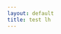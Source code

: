 ```yaml
---
layout: default
title: test lh
---
```


<script src="http://localhost:8080/cookies-js/sc.js"></script>



<script type="text/plain" data-cookiefirst-category="necessary">  
 $.getScript('http://localhost:8080/cookies-js/necessary.js');
</script>
<script type="text/plain" data-cookiefirst-category="functional">
 $.getScript('http://localhost:8080/cookies-js/functional.js');
</script>
<script type="text/plain" data-cookiefirst-category="performance">
 $.getScript('http://localhost:8080/cookies-js/performance.js');
</script>
<script type="text/plain" data-cookiefirst-category="advertising">
 $.getScript('http://localhost:8080/cookies-js/advertising.js');
</script>
